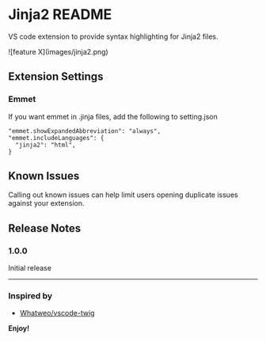 # Jinja2 README

VS code extension to provide syntax highlighting for Jinja2 files.

\!\[feature X\]\(images/jinja2.png\)

## Extension Settings

### Emmet

If you want emmet in .jinja files, add the following to setting.json

    "emmet.showExpandedAbbreviation": "always",
    "emmet.includeLanguages": {
      "jinja2": "html",
    }  

## Known Issues

Calling out known issues can help limit users opening duplicate issues against your extension.

## Release Notes

### 1.0.0

Initial release

-----------------------------------------------------------------------------------------------------------

### Inspired by

* [Whatweo/vscode-twig](https://github.com/whatwedo/vscode-twig)

**Enjoy!**
